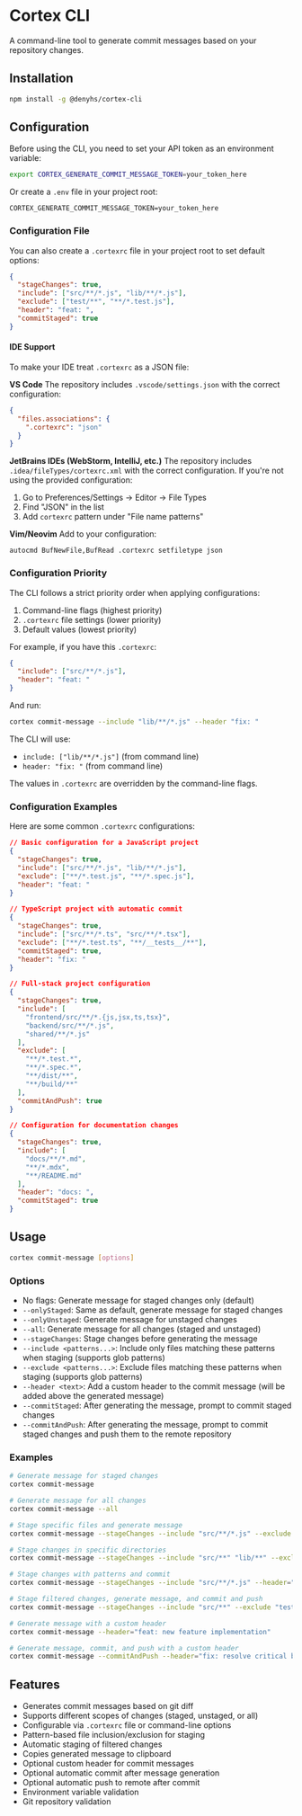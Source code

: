 # Cortex CLI

A command-line tool to generate commit messages based on your repository changes.

## Installation

```bash
npm install -g @denyhs/cortex-cli
```

## Configuration

Before using the CLI, you need to set your API token as an environment variable:

```bash
export CORTEX_GENERATE_COMMIT_MESSAGE_TOKEN=your_token_here
```

Or create a `.env` file in your project root:

```
CORTEX_GENERATE_COMMIT_MESSAGE_TOKEN=your_token_here
```

### Configuration File

You can also create a `.cortexrc` file in your project root to set default options:

```json
{
  "stageChanges": true,
  "include": ["src/**/*.js", "lib/**/*.js"],
  "exclude": ["test/**", "**/*.test.js"],
  "header": "feat: ",
  "commitStaged": true
}
```

#### IDE Support

To make your IDE treat `.cortexrc` as a JSON file:

**VS Code**
The repository includes `.vscode/settings.json` with the correct configuration:
```json
{
  "files.associations": {
    ".cortexrc": "json"
  }
}
```

**JetBrains IDEs (WebStorm, IntelliJ, etc.)**
The repository includes `.idea/fileTypes/cortexrc.xml` with the correct configuration. If you're not using the provided configuration:
1. Go to Preferences/Settings → Editor → File Types
2. Find "JSON" in the list
3. Add `cortexrc` pattern under "File name patterns"

**Vim/Neovim**
Add to your configuration:
```vim
autocmd BufNewFile,BufRead .cortexrc setfiletype json
```

### Configuration Priority

The CLI follows a strict priority order when applying configurations:

1. Command-line flags (highest priority)
2. `.cortexrc` file settings (lower priority)
3. Default values (lowest priority)

For example, if you have this `.cortexrc`:
```json
{
  "include": ["src/**/*.js"],
  "header": "feat: "
}
```
And run:
```bash
cortex commit-message --include "lib/**/*.js" --header "fix: "
```
The CLI will use:
- `include: ["lib/**/*.js"]` (from command line)
- `header: "fix: "` (from command line)

The values in `.cortexrc` are overridden by the command-line flags.

### Configuration Examples

Here are some common `.cortexrc` configurations:

```json
// Basic configuration for a JavaScript project
{
  "stageChanges": true,
  "include": ["src/**/*.js", "lib/**/*.js"],
  "exclude": ["**/*.test.js", "**/*.spec.js"],
  "header": "feat: "
}

// TypeScript project with automatic commit
{
  "stageChanges": true,
  "include": ["src/**/*.ts", "src/**/*.tsx"],
  "exclude": ["**/*.test.ts", "**/__tests__/**"],
  "commitStaged": true,
  "header": "fix: "
}

// Full-stack project configuration
{
  "stageChanges": true,
  "include": [
    "frontend/src/**/*.{js,jsx,ts,tsx}",
    "backend/src/**/*.js",
    "shared/**/*.js"
  ],
  "exclude": [
    "**/*.test.*",
    "**/*.spec.*",
    "**/dist/**",
    "**/build/**"
  ],
  "commitAndPush": true
}

// Configuration for documentation changes
{
  "stageChanges": true,
  "include": [
    "docs/**/*.md",
    "**/*.mdx",
    "**/README.md"
  ],
  "header": "docs: ",
  "commitStaged": true
}
```

## Usage

```bash
cortex commit-message [options]
```

### Options

- No flags: Generate message for staged changes only (default)
- `--onlyStaged`: Same as default, generate message for staged changes
- `--onlyUnstaged`: Generate message for unstaged changes
- `--all`: Generate message for all changes (staged and unstaged)
- `--stageChanges`: Stage changes before generating the message
- `--include <patterns...>`: Include only files matching these patterns when staging (supports glob patterns)
- `--exclude <patterns...>`: Exclude files matching these patterns when staging (supports glob patterns)
- `--header <text>`: Add a custom header to the commit message (will be added above the generated message)
- `--commitStaged`: After generating the message, prompt to commit staged changes
- `--commitAndPush`: After generating the message, prompt to commit staged changes and push them to the remote repository

### Examples

```bash
# Generate message for staged changes
cortex commit-message

# Generate message for all changes
cortex commit-message --all

# Stage specific files and generate message
cortex commit-message --stageChanges --include "src/**/*.js" --exclude "**/*.test.js"

# Stage changes in specific directories
cortex commit-message --stageChanges --include "src/**" "lib/**" --exclude "test/**"

# Stage changes with patterns and commit
cortex commit-message --stageChanges --include "src/**/*.js" --header="feat: new feature" --commitStaged

# Stage filtered changes, generate message, and commit and push
cortex commit-message --stageChanges --include "src/**" --exclude "test/**" --commitAndPush

# Generate message with a custom header
cortex commit-message --header="feat: new feature implementation"

# Generate message, commit, and push with a custom header
cortex commit-message --commitAndPush --header="fix: resolve critical bug"
```

## Features

- Generates commit messages based on git diff
- Supports different scopes of changes (staged, unstaged, or all)
- Configurable via `.cortexrc` file or command-line options
- Pattern-based file inclusion/exclusion for staging
- Automatic staging of filtered changes
- Copies generated message to clipboard
- Optional custom header for commit messages
- Optional automatic commit after message generation
- Optional automatic push to remote after commit
- Environment variable validation
- Git repository validation
